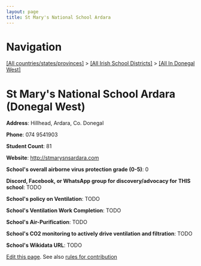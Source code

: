 ```yaml
---
layout: page
title: St Mary's National School Ardara
---
```

# Navigation

[[All countries/states/provinces]](../../..) > [[All Irish School Districts]](../..) > [[All In Donegal West]](..)

# St Mary's National School Ardara (Donegal West)

**Address**: Hillhead, Ardara, Co. Donegal

**Phone**: 074 9541903

**Student Count**: 81

**Website**: <http://stmarysnsardara.com>

**School's overall airborne virus protection grade (0-5)**: 0

**Discord, Facebook, or WhatsApp group for discovery/advocacy for THIS school**: TODO

**School's policy on Ventilation**: TODO

**School's Ventilation Work Completion**: TODO

**School's Air-Purification**: TODO

**School's CO2 monitoring to actively drive ventilation and filtration**: TODO

**School's Wikidata URL**: TODO


[Edit this page](https://github.com/ventilate-schools/Ireland/edit/main/./Donegal_West/St_Mary's_National_School_Ardara.md). See also [rules for contribution](../../../contribution-rules/)